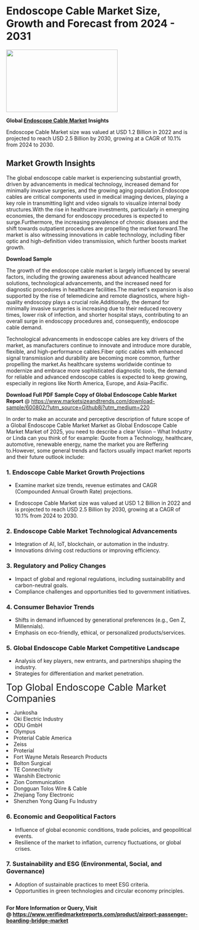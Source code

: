 <H1>Endoscope Cable Market Size, Growth and Forecast from 2024 - 2031</H1><img class="aligncenter size-medium wp-image-584254" src="https://thirdeyenews.in/wp-content/uploads/2024/09/Global-Market-Research-300x168.jpeg" alt="" width="300" height="168" /><p><strong>Global&nbsp;<a href="https://www.marketsizeandtrends.com/download-sample/600802/?utm_source=Github8j?utm_medium=220">Endoscope Cable Market</a> Insights</strong></p><p>Endoscope Cable Market size was valued at USD 1.2 Billion in 2022 and is projected to reach USD 2.5 Billion by 2030, growing at a CAGR of 10.1% from 2024 to 2030.</p><p><h2>Market Growth Insights</h2> <p>The global endoscope cable market is experiencing substantial growth, driven by advancements in medical technology, increased demand for minimally invasive surgeries, and the growing aging population.Endoscope cables are critical components used in medical imaging devices, playing a key role in transmitting light and video signals to visualize internal body structures.With the rise in healthcare investments, particularly in emerging economies, the demand for endoscopy procedures is expected to surge.Furthermore, the increasing prevalence of chronic diseases and the shift towards outpatient procedures are propelling the market forward.The market is also witnessing innovations in cable technology, including fiber optic and high-definition video transmission, which further boosts market growth.</p> <p><strong>Download Sample</strong></p> <p>The growth of the endoscope cable market is largely influenced by several factors, including the growing awareness about advanced healthcare solutions, technological advancements, and the increased need for diagnostic procedures in healthcare facilities.The market's expansion is also supported by the rise of telemedicine and remote diagnostics, where high-quality endoscopy plays a crucial role.Additionally, the demand for minimally invasive surgeries is increasing due to their reduced recovery times, lower risk of infection, and shorter hospital stays, contributing to an overall surge in endoscopy procedures and, consequently, endoscope cable demand.</p> <p>Technological advancements in endoscope cables are key drivers of the market, as manufacturers continue to innovate and introduce more durable, flexible, and high-performance cables.Fiber optic cables with enhanced signal transmission and durability are becoming more common, further propelling the market.As healthcare systems worldwide continue to modernize and embrace more sophisticated diagnostic tools, the demand for reliable and advanced endoscope cables is expected to keep growing, especially in regions like North America, Europe, and Asia-Pacific.</p> <p><span class=""><strong>Download Full PDF Sample Copy of Global Endoscope Cable Market Report</strong> @ <a href="https://www.marketsizeandtrends.com/download-sample/600802/?utm_source=Github8j?utm_medium=220" target="_blank">https://www.marketsizeandtrends.com/download-sample/600802/?utm_source=Github8j?utm_medium=220</a></span></p><p>In order to make an accurate and perceptive description of future scope of a Global&nbsp;Endoscope Cable Market Market as Global&nbsp;Endoscope Cable Market Market of 2025, you need to describe a clear Vision &ndash; What Industry or Linda can you think of for example: Quote from a Technology, healthcare, automotive, renewable energy, name the market you are Reffering to.However, some general trends and factors usually impact market reports and their future outlook include:</p><h3>1.&nbsp;<strong>Endoscope Cable Market Growth Projections</strong></h3><ul><li>Examine market size trends, revenue estimates and CAGR (Compounded Annual Growth Rate) projections.</li><li><p>Endoscope Cable Market size was valued at USD 1.2 Billion in 2022 and is projected to reach USD 2.5 Billion by 2030, growing at a CAGR of 10.1% from 2024 to 2030.</p></li></ul><h3>2.&nbsp;<strong>Endoscope Cable Market Technological Advancements</strong></h3><ul><li>Integration of AI, IoT, blockchain, or automation in the industry.</li><li>Innovations driving cost reductions or improving efficiency.</li></ul><h3>3.&nbsp;<strong>Regulatory and Policy Changes</strong></h3><ul><li>Impact of global and regional regulations, including sustainability and carbon-neutral goals.</li><li>Compliance challenges and opportunities tied to government initiatives.</li></ul><h3>4.&nbsp;<strong>Consumer Behavior Trends</strong></h3><ul><li>Shifts in demand influenced by generational preferences (e.g., Gen Z, Millennials).</li><li>Emphasis on eco-friendly, ethical, or personalized products/services.</li></ul><h3>5.&nbsp;<strong>Global Endoscope Cable Market Competitive Landscape</strong></h3><ul><li>Analysis of key players, new entrants, and partnerships shaping the industry.</li><li>Strategies for differentiation and market penetration.</li></ul><p data-pm-slice="1 1 []"><span style="color: inherit; font-family: inherit; font-size: 25px;">Top Global Endoscope Cable Market Companies</span></p><div class="" data-test-id=""><p><li>Junkosha</li><li> Oki Electric Industry</li><li> ODU GmbH</li><li> Olympus</li><li> Proterial Cable America</li><li> Zeiss</li><li> Proterial</li><li> Fort Wayne Metals Research Products</li><li> Bolton Surgical</li><li> TE Connectivity</li><li> Wanshih Electronic</li><li> Zion Communication</li><li> Dongguan Tolos Wire & Cable</li><li> Zhejiang Tony Electronic</li><li> Shenzhen Yong Qiang Fu Industry</li></p></div><h3>6.&nbsp;<strong>Economic and Geopolitical Factors</strong></h3><ul><li>Influence of global economic conditions, trade policies, and geopolitical events.</li><li>Resilience of the market to inflation, currency fluctuations, or global crises.</li></ul><h3>7.&nbsp;<strong>Sustainability and ESG (Environmental, Social, and Governance)</strong></h3><ul><li>Adoption of sustainable practices to meet ESG criteria.</li><li>Opportunities in green technologies and circular economy principles.</li></ul><h2><strong style="font-size: 14px;">For More Information or Query, Visit @&nbsp;</strong><a style="background-color: #ffffff; font-size: 14px;" href="https://www.marketsizeandtrends.com/report/endoscope-cable-market/" target="_blank">https://www.verifiedmarketreports.com/product/airport-passenger-boarding-bridge-market</a></h2>